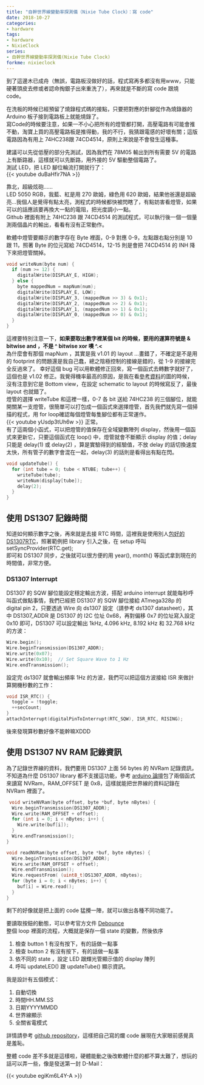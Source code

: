 ```yaml
---
title: "自幹世界線變動率探測儀（Nixie Tube Clock）：寫 code"
date: 2018-10-27
categories:
- hardware
tags:
- hardware
- NixieClock
series:
- 自幹世界線變動率探測儀(Nixie Tube Clock)
forkme: nixieclock
---
```


到了這邊木已成舟（無誤，電路板沒做好的話，程式寫再多都沒有用www，只能硬著頭皮去修或者認命掏銀子出來重洗了），再來就是不斷的寫 code 跟燒 code。
<!--more-->
在洗板的時候已經預留了燒錄程式碼的接點，只要把對應的針腳從作為燒錄器的 Arduino 板子接到電路板上就能燒錄了。  
寫Code的時候要注意，如果一不小心把所有的燈管都打開，高壓電路有可能會推不動，淘寶上買的高壓電路板是推得動，我的不行，我猜跟電感的好壞有關；這版電路因為有用上 74HC238跟 74CD4514，原則上來說是不會發生這種事。  

建議可以先從低壓的部分先測試，因為我們在 78M05 輸出到所有需要 5V 的電路上有斷路器，這樣就可以先斷路，用外接的 5V 驅動整個電路了。  
測試 LED，把 LED 腳位輪流打開就行了：  
{{< youtube duBaHfir7NA >}}

靠北，超級炫砲……  
LED 5050 RGB，我藍、紅是用 270 歐姆，綠色用 620 歐姆，結果他爸還是超級亮…我個人是覺得有點太亮，測程式的時候都快被閃瞎了，有點妨害看燈管，如果可以的話應該要再換大一點的電阻，把光度調小一點。  
Github 裡面有附上 74HC238 跟 74CD4514 的測試程式，可以執行後一個一個量測兩個晶片的輸出，看看有沒有正常動作。  

軟體中燈管要顯示的數字存在 Byte 裡面，0-9 對應 0-9，左點跟右點分別是 10 跟 11，照著 Byte 的位元寫給 74CD4514，12-15 則是會把 74CD4514 的 INH 降下來把燈管關掉。  
```c
void writeNum(byte num) {
  if (num >= 12) {
    digitalWrite(DISPLAY_E, HIGH);
  } else {
    byte mappedNum = mapNum(num);
    digitalWrite(DISPLAY_E, LOW);
    digitalWrite(DISPLAY_3, (mappedNum >> 3) & 0x1);
    digitalWrite(DISPLAY_2, (mappedNum >> 2) & 0x1);
    digitalWrite(DISPLAY_1, (mappedNum >> 1) & 0x1);
    digitalWrite(DISPLAY_0, (mappedNum >> 0) & 0x1);
  }
}
```
這裡要特別注意一下，**如果要取出數字裡某個 bit 的時候，要用的運算符號是 & bitwise and ，不是 ^ bitwise xor 噢 ^.<**   
為什麼會有那個 mapNum ，其實是我 v1.01 的 layout …畫錯了，不確定是不是用的 footprint 的問題還是我自己蠢，總之陰極控制的接線是錯的，從 1-9 的接線完全反過來了。
幸好這個 bug 可以用軟體修正回來，寫一個函式去轉數字就好了，這個也是 v1.02 修正。我覺得機率最高的原因，是我在看[參考資料](http://www.tube-tester.com/sites/nixie/data/in-14/in-14.htm)的圖的時候，沒有注意到它是 Bottom view，在設定 schematic to layout 的時候寫反了，最後 layout 也就錯了。  
燈管的選擇 writeTube 和這裡一樣，0-7 各 bit 送給 74HC238 的三個腳位，就能開關某一支燈管，很簡單可以打包成一個函式來選擇燈管，首先我們就先寫一個掃描的程式，用 for loop確認每個燈管每隻腳位都有正常運作。   
{{< youtube yUsdp3tUh6w >}}
正常。  
有了這兩個小函式，可以把燈管的值保存在全域變數陣列 display，然後用一個函式來更新它，只要這個函式在 loop() 中，燈管就會不斷顯示 display 的值；delay 只能是 delay(1) 或 delay(2) ，算是實驗得到的經驗值，不放 delay 的話切換速度太快，所有管子的數字會混在一起，delay(3) 的話則是看得出有點在閃。  
```c
void updateTube() {
  for (int tube = 0; tube < NTUBE; tube++) {
    writeTube(tube);
    writeNum(display[tube]);
    delay(2);
  }
}
```
## 使用 DS1307 記錄時間

知道如何顯示數字之後，再來就是去接 RTC 時間，這裡我是使用別人[包好的 DS1307RTC](http://playground.arduino.cc/Code/Time)，照著範例把 library 引入之後，在 setup 呼叫 setSyncProvider(RTC.get);  
即可和 DS1307 同步，之後就可以很方便的用 year(), month() 等函式拿到現在的時間值，非常方便。  

### DS1307 Interrupt

DS1307 的 SQW 腳位能設定穩定輸出方波，搭配 arduino interrupt 就能每秒呼叫函式做點事情，我們已經把 DS1307 的 SQW 腳位接給 ATmega328p 的 digital pin 2，只要透過 Wire 向 ds1307 設定（請參考 ds1307 datasheet），其中 DS1307\_ADDR 是 DS1307 的 I2C 位址 0x68，再對偏移 0x7 的位址寫入設定 0x10 即可，DS1307 可以設定輸出 1kHz, 4.096 kHz, 8.192 kHz 和 32.768 kHz 的方波：  
```c
Wire.begin();
Wire.beginTransmission(DS1307_ADDR);
Wire.write(0x07);
Wire.write(0x10);  // Set Square Wave to 1 Hz
Wire.endTransmission();
```
設定完 ds1307 就會輸出頻率 1Hz 的方波，我們可以把這個方波接給 ISR 來做計算開機秒數的工作：  
```c
void ISR_RTC() {
  toggle = !toggle;
  ++secCount;
}
attachInterrupt(digitalPinToInterrupt(RTC_SQW), ISR_RTC, RISING);
```
後來發現算秒數好像不能幹嘛XDDD  

## 使用 DS1307 NV RAM 記錄資訊

為了記錄世界線的資料，我們要用 DS1307 上面 56 bytes 的 NVRam 記錄資訊，不知道為什麼 DS1307 library 都不支援這功能，參考 [arduino 論壇](http://forum.arduino.cc/index.php?topic=152248.0)包了兩個函式來讀寫 NVRam，RAM\_OFFSET 是 0x8，這樣就能把世界線的資料記錄在 NVRam 裡面了。  
```c
 void writeNVRam(byte offset, byte *buf, byte nBytes) {
  Wire.beginTransmission(DS1307_ADDR);
  Wire.write(RAM_OFFSET + offset);
  for (int i = 0; i < nBytes; i++) {
    Wire.write(buf[i]);
  }
  Wire.endTransmission();
}

void readNVRam(byte offset, byte *buf, byte nBytes) {
  Wire.beginTransmission(DS1307_ADDR);
  Wire.write(RAM_OFFSET + offset);
  Wire.endTransmission();
  Wire.requestFrom( (uint8_t)DS1307_ADDR, nBytes);
  for (byte i = 0; i < nBytes; i++) {
    buf[i] = Wire.read();
  }
}
```
剩下的好像就是把上面的 code 猛攪一陣，就可以做出各種不同功能了。  

要讀取按鈕的動態，可以參考官方文件 [Debounce](https://www.arduino.cc/en/Tutorial/Debounce)  
整個 loop 裡面的流程，大概就是保存一個 state 的變數，然後依序  
1. 檢查 button 1 有沒有按下，有的話做一點事
2. 檢查 button 2 有沒有按下，有的話做一點事
3. 依不同的 state ，設定 LED 跟輝光管顯示值的 display 陣列
4. 呼叫 updateLED() 跟 updateTube() 顯示資訊。  

我是設計有五個模式：
1. 自動切換
2. 時間HH.MM.SS
3. 日期YYYYMMDD
4. 世界線顯示
5. 全關省電模式

詳情請參考 [github repository](https://github.com/yodalee/NixieClock)，這樣把自己寫的爛 code 展現在大家眼前感覺真是羞恥。  

整體 code 差不多就是這樣啦，硬體能動之後改軟體什麼的都不算太難了，想玩的話可以弄一些，像是發送第一封 D-Mail： 

{{< youtube egiKm6L4Y-A >}}
